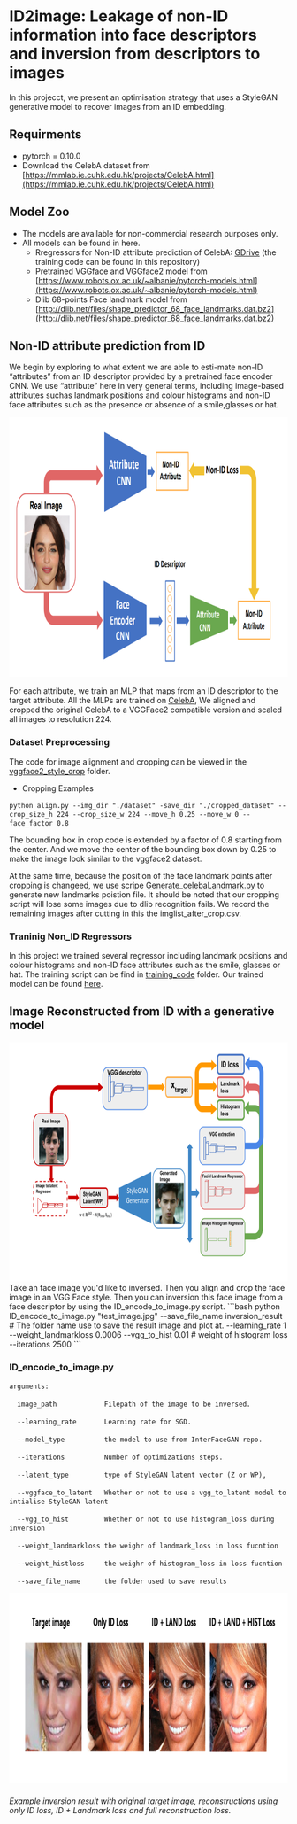 # ID2image: Leakage of non-ID information into face descriptors and inversion from descriptors to images
In this projecct, we present an optimisation strategy that uses a StyleGAN generative model to  recover images from an ID embedding.

## Requirments
- pytorch = 0.10.0
- Download the CelebA dataset from [https://mmlab.ie.cuhk.edu.hk/projects/CelebA.html](https://mmlab.ie.cuhk.edu.hk/projects/CelebA.html)


## Model Zoo
- The models are available for non-commercial research purposes only.  
- All models can be found in here.  
    - Rregressors for Non-ID attribute prediction of CelebA: [GDrive](https://drive.google.com/drive/folders/15bqQhs3_yiUYwkP8lp3vFz9fkHKHsLPU?usp=sharing) (the training code can be found in this repository)
    - Pretrained VGGface and VGGface2 model from [https://www.robots.ox.ac.uk/~albanie/pytorch-models.html](https://www.robots.ox.ac.uk/~albanie/pytorch-models.html)
    - Dlib 68-points Face landmark model from [http://dlib.net/files/shape_predictor_68_face_landmarks.dat.bz2](http://dlib.net/files/shape_predictor_68_face_landmarks.dat.bz2)

## Non-ID attribute prediction from ID
We begin by exploring to what extent we are able to esti-mate non-ID “attributes” from an ID descriptor provided by a pretrained face encoder CNN. We use “attribute” here in very general terms,  including image-based attributes suchas  landmark  positions  and  colour  histograms  and  non-ID 
face attributes such as the presence or absence of a smile,glasses or hat. 

<img src="assets/attribute_prediction.png" width="887px" height="469px">

For each attribute, we train an MLP that
maps from an ID descriptor to the target attribute. All the 
MLPs are trained on [CelebA](https://mmlab.ie.cuhk.edu.hk/projects/CelebA.html), We aligned
and cropped the original CelebA to a VGGFace2 compatible version and scaled all images to resolution 224. 

### Dataset Preprocessing 
The code for image alignment and cropping can be viewed in the [vggface2_style_crop](https://github.com/ml1652/ID2image/tree/main/vggface2_style_crop) folder.
- Cropping Examples
```console
python align.py --img_dir "./dataset" -save_dir "./cropped_dataset" --crop_size_h 224 --crop_size_w 224 --move_h 0.25 --move_w 0 --face_factor 0.8
```
The bounding box in crop code is extended by a factor of 0.8 starting from the center. And we move the center of the bounding box down by 0.25 to make the image look similar to the vggface2 dataset.

At the same time, because the position of the face landmark points after cropping is changeed, we use scripe [Generate_celebaLandmark.py](https://github.com/ml1652/ID2image/tree/main/vggface2_style_crop) to generate new landmarks poistion file. It should be noted that our cropping script will lose some images due to dlib recognition fails. We record the remaining images after cutting in this the imglist_after_crop.csv.

### Traninig Non_ID Regressors
In this project we trained several regressor including landmark  positions  and  colour  histograms  and  non-ID 
face attributes such as the smile, glasses or hat. The training script can be find in [training_code](https://github.com/ml1652/ID2image/tree/main/training_code) folder. Our trained model can be found [here](https://www.robots.ox.ac.uk/~albanie/pytorch-models.html).

## Image Reconstructed from ID with a generative model 
<img src="assets/Non-ID attribute prediction through an ID bottleneck.png" width="768px" height="432px">
Take an face image you'd like to inversed. Then you align and crop the face image in an VGG Face style.
Then you can inversion this face image from a face descriptor by using the ID_encode_to_image.py script.
```bash
python ID_encode_to_image.py 
"test_image.jpg" 
--save_file_name inversion_result # The folder name use to save the result image and plot at.
--learning_rate 1 
--weight_landmarkloss 0.0006 
--vgg_to_hist 0.01 # weight of histogram loss
--iterations 2500  
```

### ID_encode_to_image.py
```
arguments:

  image_path            Filepath of the image to be inversed.
  
  --learning_rate       Learning rate for SGD.
                        
  --model_type          the model to use from InterFaceGAN repo.

  --iterations          Number of optimizations steps.
  
  --latent_type         type of StyleGAN latent vector (Z or WP), 
  
  --vggface_to_latent   Whether or not to use a vgg_to_latent model to intialise StyleGAN latent
  
  --vgg_to_hist         Whether or not to use histogram_loss during inversion
  
  --weight_landmarkloss the weighr of landmark_loss in loss fucntion
  
  --weight_histloss     the weighr of histogram_loss in loss fucntion
  
  --save_file_name      the folder used to save results
```
<img src="assets/example_reconstruct_result.png" width = "965" height = "344">


###### Example inversion result with original target image, reconstructions using only ID loss, ID + Landmark loss and full reconstruction loss.


